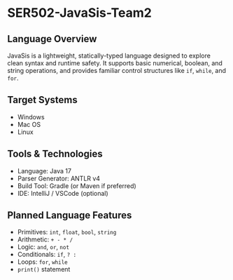 # SER502-JavaSis-Team2

## Language Overview
JavaSis is a lightweight, statically-typed language designed to explore clean syntax and runtime safety. It supports basic numerical, boolean, and string operations, and provides familiar control structures like `if`, `while`, and `for`.

## Target Systems
- Windows
- Mac OS
- Linux

## Tools & Technologies
- Language: Java 17
- Parser Generator: ANTLR v4
- Build Tool: Gradle (or Maven if preferred)
- IDE: IntelliJ / VSCode (optional)

## Planned Language Features
- Primitives: `int`, `float`, `bool`, `string`
- Arithmetic: `+ - * /`
- Logic: `and`, `or`, `not`
- Conditionals: `if`, `? :`
- Loops: `for`, `while`
- `print()` statement



